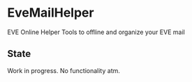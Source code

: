 # EveMailHelper
EVE Online Helper Tools to offline and organize your EVE mail

## State
Work in progress. No functionality atm.
